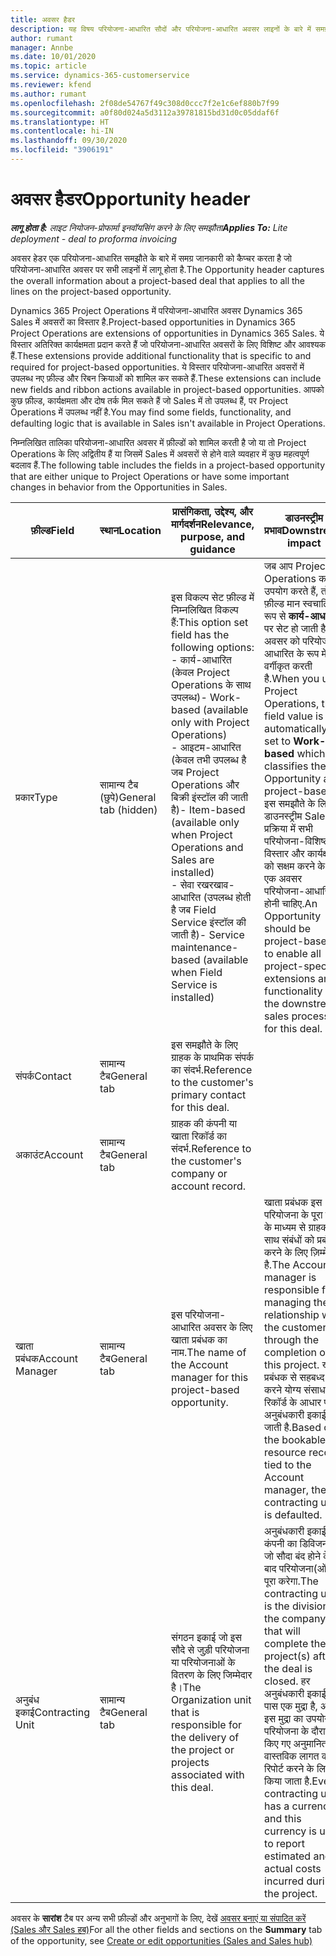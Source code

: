 ```yaml
---
title: अवसर हैडर
description: यह विषय परियोजना-आधारित सौदों और परियोजना-आधारित अवसर लाइनों के बारे में समग्र जानकारी के बारे में जानकारी प्रदान करता है.
author: rumant
manager: Annbe
ms.date: 10/01/2020
ms.topic: article
ms.service: dynamics-365-customerservice
ms.reviewer: kfend
ms.author: rumant
ms.openlocfilehash: 2f08de54767f49c308d0ccc7f2e1c6ef880b7f99
ms.sourcegitcommit: a0f80d024a5d3112a39781815bd31d0c05ddaf6f
ms.translationtype: HT
ms.contentlocale: hi-IN
ms.lasthandoff: 09/30/2020
ms.locfileid: "3906191"
---
```

# <a name="opportunity-header"></a><span data-ttu-id="05dad-103">अवसर हैडर</span><span class="sxs-lookup"><span data-stu-id="05dad-103">Opportunity header</span></span>

<span data-ttu-id="05dad-104">_**लागू होता है:** लाइट नियोजन-प्रोफार्मा इनवॉयसिंग करने के लिए समझौता_</span><span class="sxs-lookup"><span data-stu-id="05dad-104">_**Applies To:** Lite deployment - deal to proforma invoicing_</span></span>

<span data-ttu-id="05dad-105">अवसर हेडर एक परियोजना-आधारित समझौते के बारे में समग्र जानकारी को कैप्चर करता है जो परियोजना-आधारित अवसर पर सभी लाइनों में लागू होता है.</span><span class="sxs-lookup"><span data-stu-id="05dad-105">The Opportunity header captures the overall information about a project-based deal that applies to all the lines on the project-based opportunity.</span></span>

<span data-ttu-id="05dad-106">Dynamics 365 Project Operations में परियोजना-आधारित अवसर Dynamics 365 Sales में अवसरों का विस्तार है.</span><span class="sxs-lookup"><span data-stu-id="05dad-106">Project-based opportunities in Dynamics 365 Project Operations are extensions of opportunities in Dynamics 365 Sales.</span></span> <span data-ttu-id="05dad-107">ये विस्तार अतिरिक्त कार्यक्षमता प्रदान करते हैं जो परियोजना-आधारित अवसरों के लिए विशिष्ट और आवश्यक हैं.</span><span class="sxs-lookup"><span data-stu-id="05dad-107">These extensions provide additional functionality that is specific to and required for project-based opportunities.</span></span> <span data-ttu-id="05dad-108">ये विस्तार परियोजना-आधारित अवसरों में उपलब्ध नए फ़ील्ड और रिबन क्रियाओं को शामिल कर सकते हैं.</span><span class="sxs-lookup"><span data-stu-id="05dad-108">These extensions can include new fields and ribbon actions available in project-based opportunities.</span></span> <span data-ttu-id="05dad-109">आपको कुछ फ़ील्ड, कार्यक्षमता और दोष तर्क मिल सकते हैं जो Sales में तो उपलब्ध हैं, पर Project Operations में उपलब्ध नहीं है.</span><span class="sxs-lookup"><span data-stu-id="05dad-109">You may find some fields, functionality, and defaulting logic that is available in Sales isn't available in Project Operations.</span></span>

<span data-ttu-id="05dad-110">निम्नलिखित तालिका परियोजना-आधारित अवसर में फ़ील्डों को शामिल करती है जो या तो Project Operations के लिए अद्वितीय हैं या जिसमें Sales में अवसरों से होने वाले व्यवहार में कुछ महत्वपूर्ण बदलाव हैं.</span><span class="sxs-lookup"><span data-stu-id="05dad-110">The following table includes the fields in a project-based opportunity that are either unique to Project Operations or have some important changes in behavior from the Opportunities in Sales.</span></span>

| <span data-ttu-id="05dad-111">**फ़ील्ड**</span><span class="sxs-lookup"><span data-stu-id="05dad-111">**Field**</span></span> | <span data-ttu-id="05dad-112">**स्थान**</span><span class="sxs-lookup"><span data-stu-id="05dad-112">**Location**</span></span> | <span data-ttu-id="05dad-113">**प्रासंगिकता, उद्देश्य, और मार्गदर्शन**</span><span class="sxs-lookup"><span data-stu-id="05dad-113">**Relevance, purpose, and guidance**</span></span> | <span data-ttu-id="05dad-114">**डाउनस्ट्रीम प्रभाव**</span><span class="sxs-lookup"><span data-stu-id="05dad-114">**Downstream impact**</span></span> |
| --- | --- | --- | --- |
| <span data-ttu-id="05dad-115">प्रकार</span><span class="sxs-lookup"><span data-stu-id="05dad-115">Type</span></span> | <span data-ttu-id="05dad-116">सामान्य टैब (छुपे)</span><span class="sxs-lookup"><span data-stu-id="05dad-116">General tab (hidden)</span></span> | <span data-ttu-id="05dad-117">इस विकल्प सेट फ़ील्ड में निम्नलिखित विकल्प हैं:</span><span class="sxs-lookup"><span data-stu-id="05dad-117">This option set field has the following options:</span></span></br><span data-ttu-id="05dad-118">- कार्य-आधारित (केवल Project Operations के साथ उपलब्ध)</span><span class="sxs-lookup"><span data-stu-id="05dad-118">- Work-based (available only with Project Operations)</span></span></br><span data-ttu-id="05dad-119">- आइटम-आधारित (केवल तभी उपलब्ध है जब Project Operations और बिक्री इंस्टॉल की जाती है)</span><span class="sxs-lookup"><span data-stu-id="05dad-119">- Item-based (available only when Project Operations and Sales are installed)</span></span></br><span data-ttu-id="05dad-120">- सेवा रखरखाव-आधारित (उपलब्ध होती है जब Field Service इंस्टॉल की जाती है)</span><span class="sxs-lookup"><span data-stu-id="05dad-120">- Service maintenance-based (available when Field Service is installed)</span></span> | <span data-ttu-id="05dad-121">जब आप Project Operations का उपयोग करते हैं, तो यह फ़ील्ड मान स्वचालित रूप से **कार्य-आधारित** पर सेट हो जाती है जो अवसर को परियोजना-आधारित के रूप में वर्गीकृत करती है.</span><span class="sxs-lookup"><span data-stu-id="05dad-121">When you use Project Operations, this field value is automatically set to **Work-based** which classifies the Opportunity as project-based.</span></span> <span data-ttu-id="05dad-122">इस समझौते के लिए डाउनस्ट्रीम Sales प्रक्रिया में सभी परियोजना-विशिष्ट विस्तार और कार्यक्षमता को सक्षम करने के लिए एक अवसर परियोजना-आधारित होनी चाहिए.</span><span class="sxs-lookup"><span data-stu-id="05dad-122">An Opportunity should be project-based to enable all project-specific extensions and functionality in the downstream sales process for this deal.</span></span> |
| <span data-ttu-id="05dad-123">संपर्क</span><span class="sxs-lookup"><span data-stu-id="05dad-123">Contact</span></span> | <span data-ttu-id="05dad-124">सामान्य टैब</span><span class="sxs-lookup"><span data-stu-id="05dad-124">General tab</span></span> | <span data-ttu-id="05dad-125">इस समझौते के लिए ग्राहक के प्राथमिक संपर्क का संदर्भ.</span><span class="sxs-lookup"><span data-stu-id="05dad-125">Reference to the customer's primary contact for this deal.</span></span> | |
| <span data-ttu-id="05dad-126">अकाउंट</span><span class="sxs-lookup"><span data-stu-id="05dad-126">Account</span></span> | <span data-ttu-id="05dad-127">सामान्य टैब</span><span class="sxs-lookup"><span data-stu-id="05dad-127">General tab</span></span> | <span data-ttu-id="05dad-128">ग्राहक की कंपनी या खाता रिकॉर्ड का संदर्भ.</span><span class="sxs-lookup"><span data-stu-id="05dad-128">Reference to the customer's company or account record.</span></span> | |
| <span data-ttu-id="05dad-129">खाता प्रबंधक</span><span class="sxs-lookup"><span data-stu-id="05dad-129">Account Manager</span></span> | <span data-ttu-id="05dad-130">सामान्य टैब</span><span class="sxs-lookup"><span data-stu-id="05dad-130">General tab</span></span> | <span data-ttu-id="05dad-131">इस परियोजना-आधारित अवसर के लिए खाता प्रबंधक का नाम.</span><span class="sxs-lookup"><span data-stu-id="05dad-131">The name of the Account manager for this project-based opportunity.</span></span> | <span data-ttu-id="05dad-132">खाता प्रबंधक इस परियोजना के पूरा होने के माध्यम से ग्राहक के साथ संबंधों को प्रबंधित करने के लिए ज़िम्मेदार है.</span><span class="sxs-lookup"><span data-stu-id="05dad-132">The Account manager is responsible for managing the relationship with the customer through the completion of this project.</span></span> <span data-ttu-id="05dad-133">खाता प्रबंधक से सहबध्द बुक करने योग्य संसाधन रिकॉर्ड के आधार पर, अनुबंधकारी इकाई चूक जाती है.</span><span class="sxs-lookup"><span data-stu-id="05dad-133">Based on the bookable resource record tied to the Account manager, the contracting unit is defaulted.</span></span> |
| <span data-ttu-id="05dad-134">अनुबंध इकाई</span><span class="sxs-lookup"><span data-stu-id="05dad-134">Contracting Unit</span></span> | <span data-ttu-id="05dad-135">सामान्य टैब</span><span class="sxs-lookup"><span data-stu-id="05dad-135">General tab</span></span> | <span data-ttu-id="05dad-136">संगठन इकाई जो इस सौदे से जुड़ी परियोजना या परियोजनाओं के वितरण के लिए जिम्मेदार है।</span><span class="sxs-lookup"><span data-stu-id="05dad-136">The Organization unit that is responsible for the delivery of the project or projects associated with this deal.</span></span> | <span data-ttu-id="05dad-137">अनुबंधकारी इकाई कंपनी का डिविजन है जो सौदा बंद होने के बाद परियोजना(ओं) को पूरा करेगा.</span><span class="sxs-lookup"><span data-stu-id="05dad-137">The contracting unit is the division of the company that will complete the project(s) after the deal is closed.</span></span> <span data-ttu-id="05dad-138">हर अनुबंधकारी इकाई के पास एक मुद्रा है, और इस मुद्रा का उपयोग परियोजना के दौरान किए गए अनुमानित और वास्तविक लागत की रिपोर्ट करने के लिए किया जाता है.</span><span class="sxs-lookup"><span data-stu-id="05dad-138">Every contracting unit has a currency, and this currency is used to report estimated and actual costs incurred during the project.</span></span> |

<span data-ttu-id="05dad-139">अवसर के **सारांश** टैब पर अन्य सभी फ़ील्डों और अनुभागों के लिए, देखें [अवसर बनाएं या संपादित करें (Sales और Sales हब)](https://docs.microsoft.com/dynamics365/sales-enterprise/create-edit-opportunity-sales)</span><span class="sxs-lookup"><span data-stu-id="05dad-139">For all the other fields and sections on the **Summary** tab of the opportunity, see [Create or edit opportunities (Sales and Sales hub)](https://docs.microsoft.com/dynamics365/sales-enterprise/create-edit-opportunity-sales)</span></span>
